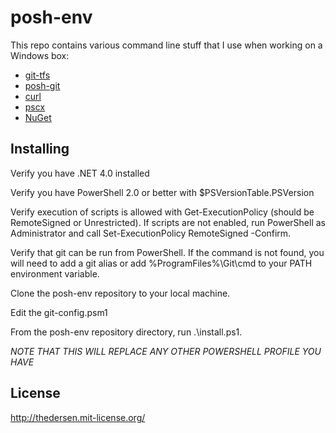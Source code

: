 posh-env
========
This repo contains various command line stuff that I use when working on a Windows box:

* [git-tfs](https://github.com/spraints/git-tfs)
* [posh-git](https://github.com/dahlbyk/posh-git)
* [curl](http://curl.haxx.se/)
* [pscx](http://pscx.codeplex.com/)
* [NuGet](http://nuget.org)

Installing
----------
Verify you have .NET 4.0 installed

Verify you have PowerShell 2.0 or better with $PSVersionTable.PSVersion

Verify execution of scripts is allowed with Get-ExecutionPolicy (should be RemoteSigned or Unrestricted). If scripts are not enabled, run PowerShell as Administrator and call Set-ExecutionPolicy RemoteSigned -Confirm.

Verify that git can be run from PowerShell. If the command is not found, you will need to add a git alias or add %ProgramFiles%\Git\cmd to your PATH environment variable.

Clone the posh-env repository to your local machine.

Edit the git-config.psm1

From the posh-env repository directory, run .\install.ps1.

*NOTE THAT THIS WILL REPLACE ANY OTHER POWERSHELL PROFILE YOU HAVE*

License
-------
http://thedersen.mit-license.org/